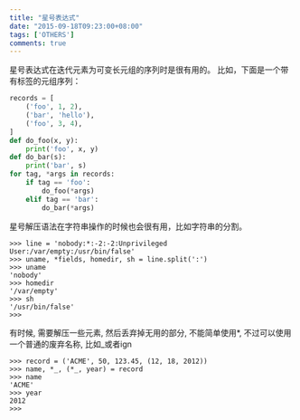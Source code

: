 ```yaml
---
title: "星号表达式"
date: "2015-09-18T09:23:00+08:00"
tags: ['OTHERS']
comments: true
---
```



星号表达式在迭代元素为可变长元组的序列时是很有用的。 比如，下面是一个带有标签的元组序列：
```python
records = [
    ('foo', 1, 2),
    ('bar', 'hello'),
    ('foo', 3, 4),
]
def do_foo(x, y):
    print('foo', x, y)
def do_bar(s):
    print('bar', s)
for tag, *args in records:
    if tag == 'foo':
        do_foo(*args)
    elif tag == 'bar':
        do_bar(*args)
```
星号解压语法在字符串操作的时候也会很有用，比如字符串的分割。
```shell
>>> line = 'nobody:*:-2:-2:Unprivileged User:/var/empty:/usr/bin/false'
>>> uname, *fields, homedir, sh = line.split(':')
>>> uname
'nobody'
>>> homedir
'/var/empty'
>>> sh
'/usr/bin/false'
>>>
```
有时候, 需要解压一些元素, 然后丢弃掉无用的部分, 不能简单使用*, 不过可以使用一个普通的废弃名称, 比如_或者ign
```shell
>>> record = ('ACME', 50, 123.45, (12, 18, 2012))
>>> name, *_, (*_, year) = record
>>> name
'ACME'
>>> year
2012
>>>
```